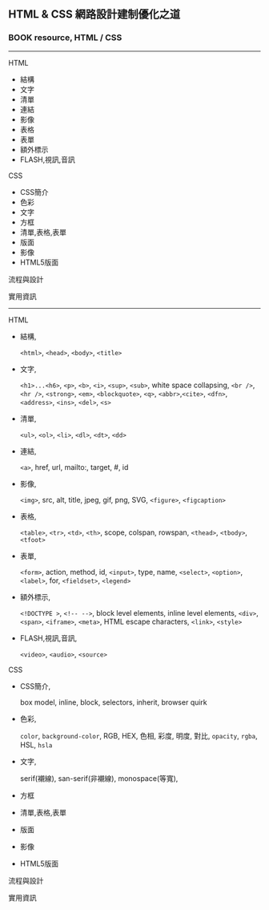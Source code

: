 ## HTML & CSS 網路設計建制優化之道 
### BOOK resource, HTML / CSS 

------


HTML
  * 結構
  * 文字
  * 清單
  * 連結
  * 影像
  * 表格
  * 表單
  * 額外標示
  * FLASH,視訊,音訊

CSS
  * CSS簡介
  * 色彩
  * 文字
  * 方框
  * 清單,表格,表單
  * 版面
  * 影像
  * HTML5版面

流程與設計

實用資訊

-----

HTML
  * 結構, 

    `<html>`, `<head>`, `<body>`, `<title>`
  * 文字, 
  
    `<h1>...<h6>`, `<p>`, `<b>`, `<i>`, `<sup>`, `<sub>`, white space collapsing, `<br />`, `<hr />`, `<strong>`, `<em>`, `<blockquote>`, `<q>`, `<abbr>`,`<cite>`, `<dfn>`, `<address>`, `<ins>`, `<del>`, `<s>`
  * 清單, 
  
    `<ul>`, `<ol>`, `<li>`, `<dl>`, `<dt>`, `<dd>`
  * 連結, 
    
    `<a>`, href, url, mailto:, target, #, id
  * 影像, 
    
    `<img>`, src, alt, title, jpeg, gif, png, SVG, `<figure>`, `<figcaption>`
  * 表格, 
   
    `<table>`, `<tr>`, `<td>`, `<th>`, scope, colspan, rowspan, `<thead>`, `<tbody>`, `<tfoot>`
  * 表單, 
   
    `<form>`, action, method, id, `<input>`, type, name, `<select>`, `<option>`, `<label>`, for, `<fieldset>`, `<legend>`
  * 額外標示, 
    
    `<!DOCTYPE >`, `<!-- -->`, block level elements, inline level elements, `<div>`, `<span>`, `<iframe>`, `<meta>`, HTML escape characters, `<link>`, `<style>`
  * FLASH,視訊,音訊, 
    
    `<video>`, `<audio>`, `<source>`

CSS
  * CSS簡介, 
  
    box model, inline, block, selectors, inherit, browser quirk
  * 色彩,
    
    `color`, `background-color`, RGB, HEX, 色相, 彩度, 明度, 對比, `opacity`, `rgba`, HSL, `hsla`
  * 文字,

    serif(襯線), san-serif(非襯線), monospace(等寬),
  * 方框
  * 清單,表格,表單
  * 版面
  * 影像
  * HTML5版面

流程與設計

實用資訊
